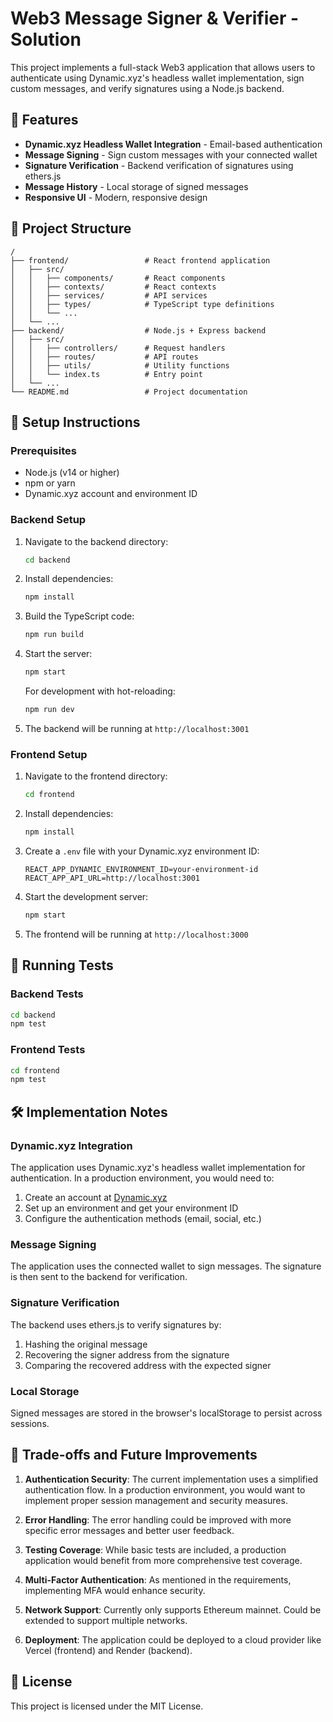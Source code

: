 # Web3 Message Signer & Verifier - Solution

This project implements a full-stack Web3 application that allows users to authenticate using Dynamic.xyz's headless wallet implementation, sign custom messages, and verify signatures using a Node.js backend.

## 🚀 Features

- **Dynamic.xyz Headless Wallet Integration** - Email-based authentication
- **Message Signing** - Sign custom messages with your connected wallet
- **Signature Verification** - Backend verification of signatures using ethers.js
- **Message History** - Local storage of signed messages
- **Responsive UI** - Modern, responsive design

## 📁 Project Structure

```
/
├── frontend/                 # React frontend application
│   ├── src/
│   │   ├── components/       # React components
│   │   ├── contexts/         # React contexts
│   │   ├── services/         # API services
│   │   ├── types/            # TypeScript type definitions
│   │   └── ...
│   └── ...
├── backend/                  # Node.js + Express backend
│   ├── src/
│   │   ├── controllers/      # Request handlers
│   │   ├── routes/           # API routes
│   │   ├── utils/            # Utility functions
│   │   └── index.ts          # Entry point
│   └── ...
└── README.md                 # Project documentation
```

## 🔧 Setup Instructions

### Prerequisites

- Node.js (v14 or higher)
- npm or yarn
- Dynamic.xyz account and environment ID

### Backend Setup

1. Navigate to the backend directory:
   ```bash
   cd backend
   ```

2. Install dependencies:
   ```bash
   npm install
   ```

3. Build the TypeScript code:
   ```bash
   npm run build
   ```

4. Start the server:
   ```bash
   npm start
   ```

   For development with hot-reloading:
   ```bash
   npm run dev
   ```

5. The backend will be running at `http://localhost:3001`

### Frontend Setup

1. Navigate to the frontend directory:
   ```bash
   cd frontend
   ```

2. Install dependencies:
   ```bash
   npm install
   ```

3. Create a `.env` file with your Dynamic.xyz environment ID:
   ```
   REACT_APP_DYNAMIC_ENVIRONMENT_ID=your-environment-id
   REACT_APP_API_URL=http://localhost:3001
   ```

4. Start the development server:
   ```bash
   npm start
   ```

5. The frontend will be running at `http://localhost:3000`

## 🧪 Running Tests

### Backend Tests

```bash
cd backend
npm test
```

### Frontend Tests

```bash
cd frontend
npm test
```

## 🛠️ Implementation Notes

### Dynamic.xyz Integration

The application uses Dynamic.xyz's headless wallet implementation for authentication. In a production environment, you would need to:

1. Create an account at [Dynamic.xyz](https://www.dynamic.xyz/)
2. Set up an environment and get your environment ID
3. Configure the authentication methods (email, social, etc.)

### Message Signing

The application uses the connected wallet to sign messages. The signature is then sent to the backend for verification.

### Signature Verification

The backend uses ethers.js to verify signatures by:
1. Hashing the original message
2. Recovering the signer address from the signature
3. Comparing the recovered address with the expected signer

### Local Storage

Signed messages are stored in the browser's localStorage to persist across sessions.

## 🔄 Trade-offs and Future Improvements

1. **Authentication Security**: The current implementation uses a simplified authentication flow. In a production environment, you would want to implement proper session management and security measures.

2. **Error Handling**: The error handling could be improved with more specific error messages and better user feedback.

3. **Testing Coverage**: While basic tests are included, a production application would benefit from more comprehensive test coverage.

4. **Multi-Factor Authentication**: As mentioned in the requirements, implementing MFA would enhance security.

5. **Network Support**: Currently only supports Ethereum mainnet. Could be extended to support multiple networks.

6. **Deployment**: The application could be deployed to a cloud provider like Vercel (frontend) and Render (backend).

## 📝 License

This project is licensed under the MIT License.
